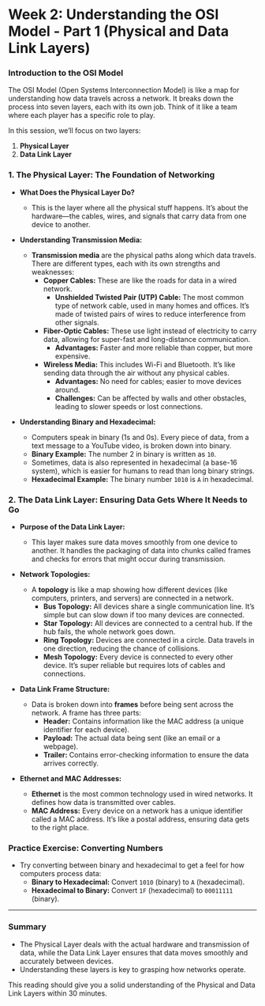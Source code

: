 # Week 2: Understanding the OSI Model - Part 1 (Physical and Data Link Layers)

### Introduction to the OSI Model
The OSI Model (Open Systems Interconnection Model) is like a map for understanding how data travels across a network. It breaks down the process into seven layers, each with its own job. Think of it like a team where each player has a specific role to play.

In this session, we’ll focus on two layers:
1. **Physical Layer**
2. **Data Link Layer**

### 1. The Physical Layer: The Foundation of Networking
- **What Does the Physical Layer Do?**
  - This is the layer where all the physical stuff happens. It’s about the hardware—the cables, wires, and signals that carry data from one device to another.

- **Understanding Transmission Media:**
  - **Transmission media** are the physical paths along which data travels. There are different types, each with its own strengths and weaknesses:
    - **Copper Cables:** These are like the roads for data in a wired network.
      - **Unshielded Twisted Pair (UTP) Cable:** The most common type of network cable, used in many homes and offices. It’s made of twisted pairs of wires to reduce interference from other signals.
    - **Fiber-Optic Cables:** These use light instead of electricity to carry data, allowing for super-fast and long-distance communication.
      - **Advantages:** Faster and more reliable than copper, but more expensive.
    - **Wireless Media:** This includes Wi-Fi and Bluetooth. It’s like sending data through the air without any physical cables.
      - **Advantages:** No need for cables; easier to move devices around.
      - **Challenges:** Can be affected by walls and other obstacles, leading to slower speeds or lost connections.

- **Understanding Binary and Hexadecimal:**
  - Computers speak in binary (1s and 0s). Every piece of data, from a text message to a YouTube video, is broken down into binary.
  - **Binary Example:** The number 2 in binary is written as `10`.
  - Sometimes, data is also represented in hexadecimal (a base-16 system), which is easier for humans to read than long binary strings.
  - **Hexadecimal Example:** The binary number `1010` is `A` in hexadecimal.

### 2. The Data Link Layer: Ensuring Data Gets Where It Needs to Go
- **Purpose of the Data Link Layer:**
  - This layer makes sure data moves smoothly from one device to another. It handles the packaging of data into chunks called frames and checks for errors that might occur during transmission.

- **Network Topologies:**
  - A **topology** is like a map showing how different devices (like computers, printers, and servers) are connected in a network.
    - **Bus Topology:** All devices share a single communication line. It’s simple but can slow down if too many devices are connected.
    - **Star Topology:** All devices are connected to a central hub. If the hub fails, the whole network goes down.
    - **Ring Topology:** Devices are connected in a circle. Data travels in one direction, reducing the chance of collisions.
    - **Mesh Topology:** Every device is connected to every other device. It’s super reliable but requires lots of cables and connections.

- **Data Link Frame Structure:**
  - Data is broken down into **frames** before being sent across the network. A frame has three parts:
    - **Header:** Contains information like the MAC address (a unique identifier for each device).
    - **Payload:** The actual data being sent (like an email or a webpage).
    - **Trailer:** Contains error-checking information to ensure the data arrives correctly.

- **Ethernet and MAC Addresses:**
  - **Ethernet** is the most common technology used in wired networks. It defines how data is transmitted over cables.
  - **MAC Address:** Every device on a network has a unique identifier called a MAC address. It’s like a postal address, ensuring data gets to the right place.

### Practice Exercise: Converting Numbers
- Try converting between binary and hexadecimal to get a feel for how computers process data:
  - **Binary to Hexadecimal:** Convert `1010` (binary) to `A` (hexadecimal).
  - **Hexadecimal to Binary:** Convert `1F` (hexadecimal) to `00011111` (binary).

---

### Summary
- The Physical Layer deals with the actual hardware and transmission of data, while the Data Link Layer ensures that data moves smoothly and accurately between devices.
- Understanding these layers is key to grasping how networks operate.

This reading should give you a solid understanding of the Physical and Data Link Layers within 30 minutes.
